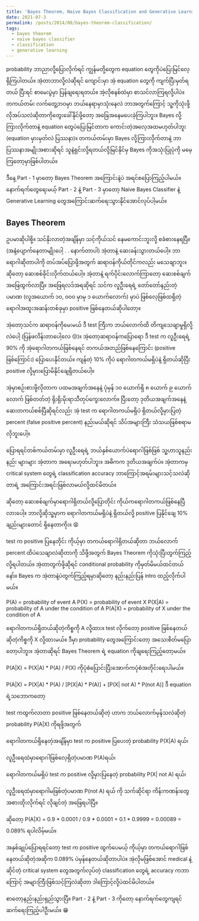 ```yaml
---
title: 'Bayes Theorem, Naive Bayes Classification and Generative Learning (Part - 1)'
date: 2021-07-3
permalink: /posts/2014/08/bayes-theorem-classification/
tags:
  - bayes theorem
  - naive bayes classifier
  - classification
  - generative learning
---
```


probability ဘာညာလို့ပြောလိုက်ရင် ကျွန်မတို့တွေက equation တွေကိုပဲပြေးမြင်လေ့ရှိကြပါတယ်။ အဲ့တာဘာလို့လဲဆိုရင် ကျောင်းမှာ အဲ့ equation တွေကို ကျက်ပြီးမှတ်ရတယ် ပြီးရင် စာမေးပွဲမှာ ပြန်ချရေးရတယ်။ အဲ့လိုစနစ်ထဲမှာ စာသင်လာကြရလို့ပါပဲ။ တကယ်တမ်း လက်တွေ့ဘဝမှာ ဘယ်နေရာမှာသုံးနေလဲ ဘာအတွက်ကြောင့် သူ့ကိုသုံးဖို့လိုအပ်သလဲဆိုတာကိုတွေးခေါ်နိုင်ဖို့တော့ အခြေအနေမပေးခဲ့ကြပါဘူး။ Bayes လို့ကြားလိုက်တာနဲ့ equation တွေပဲပြေးမြင်တာက ကောင်းတဲ့အလေ့အထမဟုတ်ပါဘူး (equation မှားမှတ်လဲ ပြဿနာ)။ တကယ်တမ်းမှာ Bayes လို့ကြားလိုက်တာနဲ့ ဘာပြဿနာအမျိုးအစားဆိုရင် သူနဲ့ရှင်းလို့ရတယ်လို့မြင်နိုင်မှ Bayes ကိုအသုံးပြုပုံကို မမေ့ကြတော့မှာဖြစ်ပါတယ်။

ဒီနေ့ Part - 1 မှာတော့ Bayes Theorem အကြောင်းနဲ့ပဲ အရင်စပြောကြည့်ပါမယ်။ နောက်ရက်တွေရေးမယ့် Part - 2 နဲ့ Part - 3 မှာတော့ Naive Bayes Classifier နဲ့ Generative Learning တွေအကြောင်းဆက်ရေးသွားနိုင်အောင်လုပ်ပါ့မယ်။


Bayes Theorem
------

ဥပမာဆိုပါစို့။ သင်နိုးလာတဲ့အချိန်မှာ သင့်ကိုယ်သင် နေမကောင်းဘူးလို့ စခံစားနေရပြီ။ (အနံ့ပျောက်နေတာမျိုးပေါ့ . . နောက်တာပါ) အဲ့တာနဲ့ ဆေးခန်းသွားတယ်ပေါ့။ ဘာရောဂါဆိုတာပါကို တပ်အပ်ပြောဖို့အတွက် ဆရာဝန်ကိုယ်တိုင်ကလည်း မသေချာဘူး။ ဆိုတော့ ဆေးစစ်ခိုင်းလိုက်တယ်ပေါ့။ အဲ့တာနဲ့ ရက်ပိုင်းလောက်ကြာတော့ ဆေးစစ်ချက်အဖြေထွက်လာပြီ။ အဖြေရလဒ်အရဆိုရင် သင်က လူဦးရေရဲ့ တော်တော်နည်းတဲ့ ပမာဏ (လူအယောက် ၁၀, ၀၀၀ မှာမှ ၁ ယောက်လောက်) မှာပဲ ဖြစ်လေ့ဖြစ်ထရှိတဲ့ ရောဂါအထူးအဆန်းတစ်ခုမှာ positive ဖြစ်နေတယ်ဆိုပါတော့။

အဲ့တော့သင်က ဆရာဝန်ကိုမေးမယ် ဒီ test ကြီးက ဘယ်လောက်ထိ တိကျသေချာမှုရှိလို့လဲပေါ့ (ပြန်ဖလိန်းတာပေါ့လေ 😒)။ အဲ့တော့ဆရာဝန်ကပြောရော ဒီ test က လူဦးရေရဲ့ 90% ကို အဲ့ရောဂါတကယ်ဖြစ်နေရင် တကယ်အတည်ဖြစ်နေကြောင်း (positive ဖြစ်ကြောင်း) ပြောပေးနိုင်တယ်။ ကျန်တဲ့ 10% ကိုပဲ ရောဂါတကယ်မရှိပဲနဲ့ ရှိတယ်ဆိုပြီး positive လို့မှားပြောမိနိုင်ချေရှိတယ်ပေါ့။

အဲ့မှာစဉ်းစားဖို့လိုတာက ပထမအချက်အနေနဲ့ ပုံမှန် ၁၀ ယောက်ရှိ ၈ ယောက် ၉ ယောက်လောက် ဖြစ်တတ်တဲ့ ရိုးရိုးမိုးရာသီတုပ်ကွေးလောက်။ ပြီးတော့ ဒုတိယအချက်အနေနဲ့ ဆေးတကယ်စစ်ပြီဆိုရင်လည်း အဲ့ test က ရောဂါတကယ်မရှိပဲ ရှိတယ်လို့မှားပြတဲ့ percent (false positive percent) နည်းမယ်ဆိုရင် သိပ်အများကြီး သံသယဖြစ်စရာမလိုဘူးပေါ့။

ပြောရရင်တစ်ကယ်တမ်းမှာ လူဦးရေရဲ့ ဘယ်နှစ်ယောက်ပဲရောဂါဖြစ်ဖြစ် သူ့ဟာသူနည်းနည်း များများ အဲ့တာက အရေးမဟုတ်ပါဘူး။ အဓိကက ဒုတိယအချက်ပဲ။ အဲ့တာကမှ critical system တွေရဲ့ classification accuracy ဘာကြောင့်အရမ်းများသင့်သလဲဆိုတာရဲ့ အကြောင်းအရင်းဖြစ်လာမယ်လို့ထင်မိတယ်။

ဆိုတော့ ဆေးစစ်ချက်မှာရောဂါရှိတယ်လို့ပြောတိုင်း ကိုယ်ကရောဂါတကယ်ဖြစ်နေပြီလားပေါ့။ ဘာလို့ဆိုသူ့မှာက ရောဂါတကယ်မရှိပဲနဲ့ ရှိတယ်လို့ positive ပြနိုင်ချေ 10% ချည်းများတောင် ရှိနေတာကိုး။ 😩

test က positive ပြနေတိုင်း ကိုယ့်မှာ တကယ်ရောဂါရှိတယ်ဆိုတာ ဘယ်လောက် percent ထိပဲသေချာလဲဆိုတာကို သိဖို့အတွက် Bayes Theorem ကိုသုံးပြီးတွက်ကြည့်လို့ရပါတယ်။ အဲ့တာတွက်ဖို့ဆိုရင် conditional probability ကိုမှတ်မိမယ်ထင်တယ်နော်။ Bayes က အဲ့တာနဲ့ပဲတွက်ကြည့်ရမှာဆိုတော့ နည်းနည်းပြန် intro ထည့်လိုက်ပါမယ်။

P(A) = probability of event A
P(X) = probability of event X
P(X|A) = probability of A under the condition of A
P(A|X) = probability of X under the condition of A

ရောဂါတကယ်ရှိတယ်ဆိုတဲ့ကိစ္စကို A လို့ထား။ test လိုက်တော့ positive ဖြစ်နေတယ်ဆိုတဲ့ကိစ္စကို X လို့ထားမယ်။ ဒီမှာ probability တွေအကြောင်းတော့ အသေးစိတ်မပြောတော့ပါဘူး။ အဲ့တာဆိုရင် Bayes Theorem ရဲ့ equation ကိုချရေးကြည့်တော့မယ်။

P(A|X) = P(X|A) * P(A) / P(X) ကိုပုံစံပြောင်းပြီးအောက်ကပုံစံအတိုင်းရေးပါမယ်။

P(A|X) = P(X|A) * P(A) / [P(X|A) * P(A)] + [P(X| not A) * P(not A)]
ဒီ equation ရဲ့သဘောကတော့

test ကထွက်လာတာ positive ဖြစ်နေတယ်ဆိုတဲ့ ဟာက ဘယ်လောက်မှန်သလဲဆိုတဲ့ probability P(A|X) ကိုရဖို့အတွက်

ရောဂါတကယ်ရှိနေတဲ့အချိန်မှာ test က positive ပြပေးတဲ့ probability P(X|A) ရယ်၊

လူဦးရေထဲမှာရောဂါဖြစ်လေ့ရှိတဲ့ပမာဏ P(A)ရယ်၊

ရောဂါတကယ်မရှိပဲ test က positive လို့မှားပြနေတဲ့ probability P(X| not A) ရယ်၊

လူဦးရေထဲမှာရောဂါမဖြစ်တဲ့ပမာဏ P(not A) ရယ် ကို သက်ဆိုင်ရာ ကိန်းကဏန်းတွေ အစားထိုးလိုက်ရင် လိုချင်တဲ့ အဖြေရပါပြီ။

ဆိုတော့
P(A|X) = 0.9 * 0.0001 / 0.9 * 0.0001 + 0.1 * 0.9999 = 0.00089 = 0.089% ရပါလိမ့်မယ်။

အနှစ်ချုပ်ပြောရရင်တော့ test က positive ထွက်ပေမယ့် ကိုယ့်မှာ တကယ်ရောဂါဖြစ်နေတယ်ဆိုတဲ့အဆိုက 0.089% ပဲမှန်နေတယ်ဆိုတာပါပဲ။ အဲ့လိုမဖြစ်အောင် medical နဲ့ဆိုင်တဲ့ critical system တွေအတွက်လုပ်တဲ့ classification တွေရဲ့ accuracy ကဘာကြောင့် အများကြီးဖြစ်သင့်ကြလဲဆိုတာ ဒါကြောင့်လို့ပဲထင်မိပါတယ်။

စာတော့နည်းနည်းရှည်သွားပြီ။ Part - 2 နဲ့ Part - 3 ကိုတော့ နောက်ရက်တွေကျရင် ဆက်ရေးကြည့်ပါဦးမယ်။ 😁